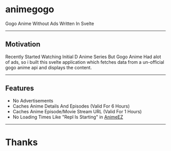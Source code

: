 # animegogo
Gogo Anime Without Ads Written In Svelte

---
## Motivation
Recently Started Watching Initial D Anime Series But Gogo Anime Had alot of ads, so i built this svelte application which fetches data from a un-official gogo anime api and displays the content.

---
## Features
- No Advertisements
- Caches Anime Details And Episodes (Valid For 6 Hours)
- Caches Anime Episode/Movie Stream URL (Valid For 1 Hours)
- No Loading Times Like "Repl Is Starting" in [AnimeEZ](https://github.com/dhvitOP/AnimeEZ)

---

# Thanks
